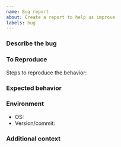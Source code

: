 ```yaml
---
name: Bug report
about: Create a report to help us improve
labels: bug
---
```


### Describe the bug

### To Reproduce

Steps to reproduce the behavior:

### Expected behavior

### Environment

- OS:
- Version/commit:

### Additional context
